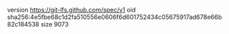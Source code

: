 version https://git-lfs.github.com/spec/v1
oid sha256:4e5fbe68c1d2fa510556e0606f6d601752434c05675917ad678e66b82c184538
size 9073
